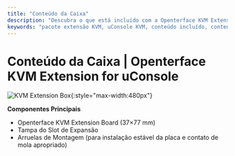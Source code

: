 ```yaml
---
title: "Conteúdo da Caixa"
description: "Descubra o que está incluído com a Openterface KVM Extension for uConsole. Conteúdo completo do pacote para instalação perfeita e uso imediato."
keywords: "pacote extensão KVM, uConsole KVM, conteúdo incluído, conteúdo pacote, acessórios instalação, acessórios extensão KVM"
---
```


# **Conteúdo da Caixa** | Openterface KVM Extension for uConsole

![KVM Extension Box](https://assets.openterface.com/images/product/openterface-kvm-uconsole-extension-pcb-front.webp){:style="max-width:480px"}

**Componentes Principais**

- Openterface KVM Extension Board (37×77 mm) 
- Tampa do Slot de Expansão
- Arruelas de Montagem (para instalação estável da placa e contato de mola apropriado)

